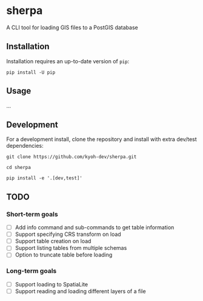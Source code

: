 # sherpa

A CLI tool for loading GIS files to a PostGIS database

## Installation

Installation requires an up-to-date version of `pip`:
```shell
pip install -U pip
```

## Usage

...

## Development

For a development install, clone the repository and install with extra dev/test dependencies:
```shell
git clone https://github.com/kyoh-dev/sherpa.git

cd sherpa

pip install -e '.[dev,test]'
```

## TODO

### Short-term goals

- [ ] Add info command and sub-commands to get table information
- [ ] Support specifying CRS transform on load
- [ ] Support table creation on load
- [ ] Support listing tables from multiple schemas
- [ ] Option to truncate table before loading

### Long-term goals

- [ ] Support loading to SpatiaLite
- [ ] Support reading and loading different layers of a file
